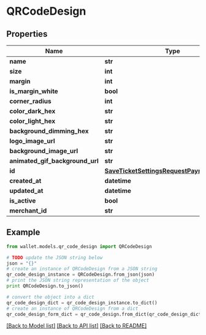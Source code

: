 # QRCodeDesign


## Properties

Name | Type | Description | Notes
------------ | ------------- | ------------- | -------------
**name** | **str** |  | 
**size** | **int** |  | 
**margin** | **int** |  | 
**is_margin_white** | **bool** |  | 
**corner_radius** | **int** |  | 
**color_dark_hex** | **str** |  | 
**color_light_hex** | **str** |  | 
**background_dimming_hex** | **str** |  | 
**logo_image_url** | **str** |  | [optional] 
**background_image_url** | **str** |  | [optional] 
**animated_gif_background_url** | **str** |  | [optional] 
**id** | [**SaveTicketSettingsRequestPaymentDesignID**](SaveTicketSettingsRequestPaymentDesignID.md) |  | 
**created_at** | **datetime** |  | 
**updated_at** | **datetime** |  | 
**is_active** | **bool** |  | 
**merchant_id** | **str** |  | 

## Example

```python
from wallet.models.qr_code_design import QRCodeDesign

# TODO update the JSON string below
json = "{}"
# create an instance of QRCodeDesign from a JSON string
qr_code_design_instance = QRCodeDesign.from_json(json)
# print the JSON string representation of the object
print QRCodeDesign.to_json()

# convert the object into a dict
qr_code_design_dict = qr_code_design_instance.to_dict()
# create an instance of QRCodeDesign from a dict
qr_code_design_form_dict = qr_code_design.from_dict(qr_code_design_dict)
```
[[Back to Model list]](../README.md#documentation-for-models) [[Back to API list]](../README.md#documentation-for-api-endpoints) [[Back to README]](../README.md)


